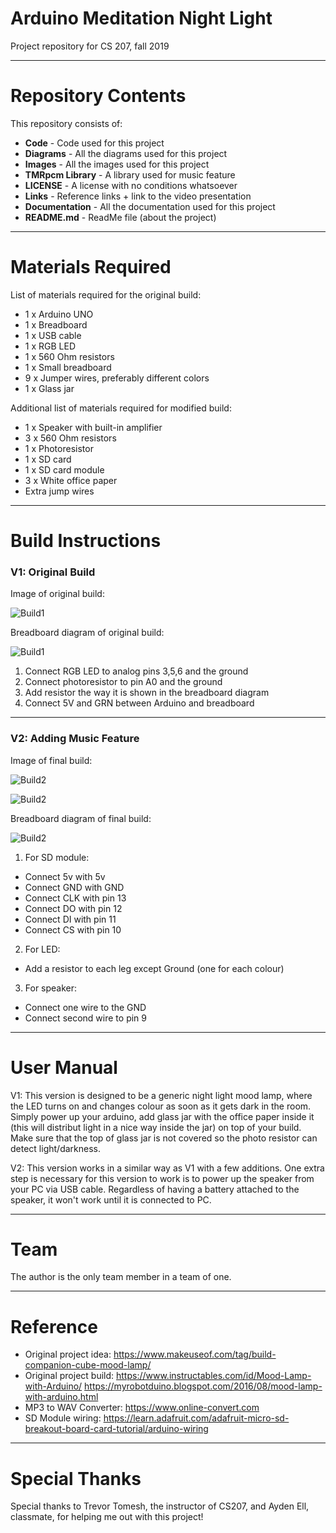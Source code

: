 # Arduino Meditation Night Light
Project repository for CS 207, fall 2019

------------------------------
# Repository Contents
This repository consists of:
* **Code** - Code used for this project
* **Diagrams** - All the diagrams used for this project
* **Images** - All the images used for this project
* **TMRpcm Library** - A library used for music feature
* **LICENSE** - A license with no conditions whatsoever
* **Links** - Reference links + link to the video presentation
* **Documentation** - All the documentation used for this project
* **README.md** - ReadMe file (about the project)

------------------------------
# Materials Required
List of materials required for the original build:
* 1 x Arduino UNO
* 1 x Breadboard
* 1 x USB cable
* 1 x RGB LED
* 1 x 560 Ohm resistors
* 1 x Small breadboard
* 9 x Jumper wires, preferably different colors 
* 1 x Glass jar

Additional list of materials required for modified build:
* 1 x Speaker with built-in amplifier
* 3 x 560 Ohm resistors
* 1 x Photoresistor
* 1 x SD card
* 1 x SD card module
* 3 x White office paper
* Extra jump wires

------------------------------
# Build Instructions
### V1: Original Build
Image of original build:

![Build1](/Images/NightLight1.jpg)

Breadboard diagram of original build:

![Build1](/Diagrams/Original%20%2B%20Photoresistor.jpg)

1. Connect RGB LED to analog pins 3,5,6 and the ground
2. Connect photoresistor to pin A0 and the ground
3. Add resistor the way it is shown in the breadboard diagram
4. Connect 5V and GRN between Arduino and breadboard

------------------------------
### V2: Adding Music Feature
Image of final build:

![Build2](/Images/MoodLamp1.JPG)

![Build2](/Images/MoodLamp3.JPG)

Breadboard diagram of final build:

![Build2](/Diagrams/MoodLamp.jpg)

1. For SD module:
  - Connect 5v with 5v
  - Connect GND with GND
  - Connect CLK with pin 13
  - Connect DO with pin 12
  - Connect DI with pin 11
  - Connect CS with pin 10
2. For LED:
  - Add a resistor to each leg except Ground (one for each colour)
3. For speaker:
  - Connect one wire to the GND
  - Connect second wire to pin 9

------------------------------
# User Manual
V1: This version is designed to be a generic night light mood lamp, where the LED turns on and changes colour as soon as it gets dark in the room. Simply power up your arduino, add glass jar with the office paper inside it (this will distribut light in a nice way inside the jar) on top of your build. Make sure that the top of glass jar is not covered so the photo resistor can detect light/darkness. 

V2: This version works in a similar way as V1 with a few additions. One extra step is necessary for this version to work is to power up the speaker from your PC via USB cable. Regardless of having a battery attached to the speaker, it won't work until it is connected to PC. 

------------------------------
# Team
The author is the only team member in a team of one.

------------------------------
# Reference
* Original project idea:  https://www.makeuseof.com/tag/build-companion-cube-mood-lamp/
* Original project build: https://www.instructables.com/id/Mood-Lamp-with-Arduino/ 
                          https://myrobotduino.blogspot.com/2016/08/mood-lamp-with-arduino.html
* MP3 to WAV Converter:   https://www.online-convert.com
* SD Module wiring:       https://learn.adafruit.com/adafruit-micro-sd-breakout-board-card-tutorial/arduino-wiring 

------------------------------
# Special Thanks
Special thanks to Trevor Tomesh, the instructor of CS207, and Ayden Ell, classmate, for helping me out with this project! 
